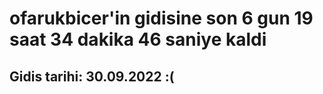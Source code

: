 # ofarukbicer'in gidisine son 6 gun 19 saat 34 dakika 46 saniye kaldi

## Gidis tarihi: 30.09.2022 :(